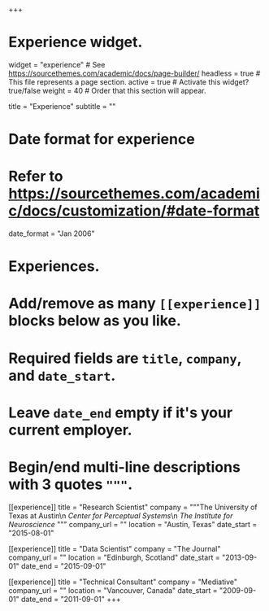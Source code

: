 +++
# Experience widget.
widget = "experience"  # See https://sourcethemes.com/academic/docs/page-builder/
headless = true  # This file represents a page section.
active = true  # Activate this widget? true/false
weight = 40  # Order that this section will appear.

title = "Experience"
subtitle = ""

# Date format for experience
#   Refer to https://sourcethemes.com/academic/docs/customization/#date-format
date_format = "Jan 2006"

# Experiences.
#   Add/remove as many `[[experience]]` blocks below as you like.
#   Required fields are `title`, `company`, and `date_start`.
#   Leave `date_end` empty if it's your current employer.
#   Begin/end multi-line descriptions with 3 quotes `"""`.
[[experience]]
  title = "Research Scientist"
  company = """The University of Texas at Austin\n
*Center for Perceptual Systems*\n 
*The Institute for Neuroscience*
"""
  company_url = ""
  location = "Austin, Texas"
  date_start = "2015-08-01"

[[experience]]
  title = "Data Scientist"
  company = "The Journal"
  company_url = ""
  location = "Edinburgh, Scotland"
  date_start = "2013-09-01"
  date_end   = "2015-09-01"

[[experience]]
  title = "Technical Consultant"
  company = "Mediative"
  company_url = ""
  location = "Vancouver, Canada"
  date_start = "2009-09-01"
  date_end   = "2011-09-01"
+++

